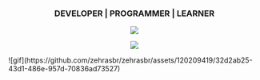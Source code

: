 <h3 align="center">DEVELOPER | PROGRAMMER | LEARNER</h3>



<p align="center"><img src="https://media.giphy.com/media/l1KdbjVf8lZj2Qk3m/giphy.gif" /> </p>
<p align="center"><img src="https://media.giphy.com/media/TIejJSkHLZh4s/giphy.gif" /> </p>
![gif](https://github.com/zehrasbr/zehrasbr/assets/120209419/32d2ab25-43d1-486e-957d-70836ad73527)

